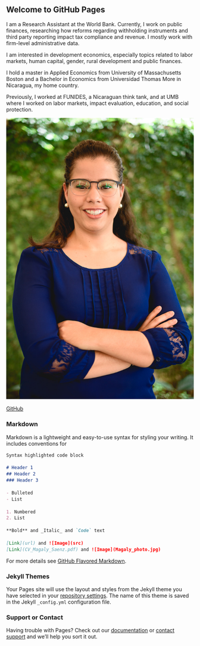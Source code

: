 ## Welcome to GitHub Pages

I am a Research Assistant at the World Bank. Currently, I work on public finances, researching how reforms regarding withholding instruments and third party reporting impact tax compliance and revenue. I mostly work with firm-level administrative data. 

I am interested in development economics, especially topics related to labor markets, human capital, gender, rural development and public finances.  

I hold a master in Applied Economics from University of Massachusetts Boston and a Bachelor in Economics from Universidad Thomas More in Nicaragua, my home country. 

Previously, I worked at FUNIDES, a Nicaraguan think tank, and at UMB where I worked on labor markets, impact evaluation, education, and social protection. 

![Image of Yaktocat](https://github.com/CristinaZapata/MagalySaenz-portfolio/blob/master/Magaly_photo.jpg)

[GitHub](http://github.com)

### Markdown

Markdown is a lightweight and easy-to-use syntax for styling your writing. It includes conventions for

```markdown
Syntax highlighted code block

# Header 1
## Header 2
### Header 3

- Bulleted
- List

1. Numbered
2. List

**Bold** and _Italic_ and `Code` text

[Link](url) and ![Image](src)
[Link](CV_Magaly_Saenz.pdf) and ![Image](Magaly_photo.jpg)
```

For more details see [GitHub Flavored Markdown](https://guides.github.com/features/mastering-markdown/).

### Jekyll Themes

Your Pages site will use the layout and styles from the Jekyll theme you have selected in your [repository settings](https://github.com/CristinaZapata/MagalySaenz-portfolio/settings). The name of this theme is saved in the Jekyll `_config.yml` configuration file.

### Support or Contact

Having trouble with Pages? Check out our [documentation](https://help.github.com/categories/github-pages-basics/) or [contact support](https://github.com/contact) and we’ll help you sort it out.
